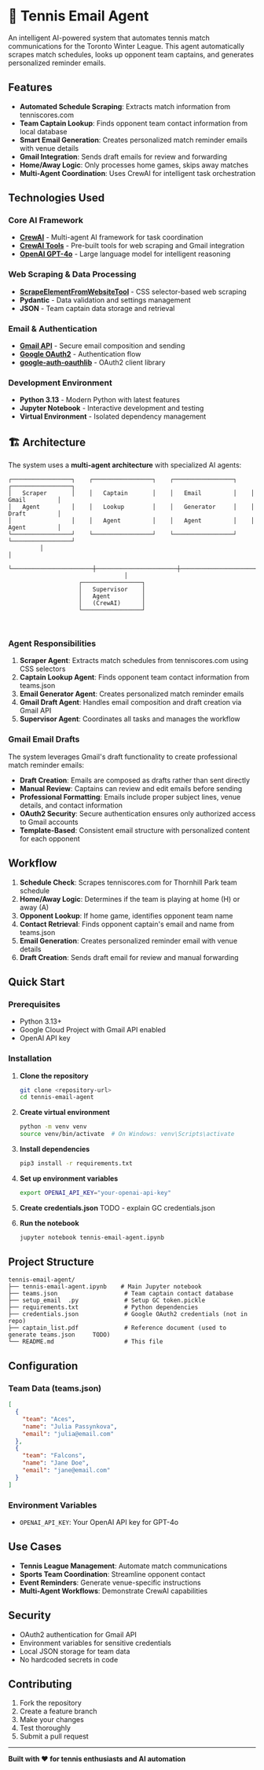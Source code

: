# 🎾 Tennis Email Agent

An intelligent AI-powered system that automates tennis match communications for the Toronto Winter League. This agent automatically scrapes match schedules, looks up opponent team captains, and generates personalized reminder emails.

## Features

- **Automated Schedule Scraping**: Extracts match information from tenniscores.com
- **Team Captain Lookup**: Finds opponent team contact information from local database
- **Smart Email Generation**: Creates personalized match reminder emails with venue details
- **Gmail Integration**: Sends draft emails for review and forwarding
- **Home/Away Logic**: Only processes home games, skips away matches
- **Multi-Agent Coordination**: Uses CrewAI for intelligent task orchestration

## Technologies Used

### Core AI Framework
- **[CrewAI](https://github.com/joaomdmoura/crewAI)** - Multi-agent AI framework for task coordination
- **[CrewAI Tools](https://github.com/joaomdmoura/crewai-tools)** - Pre-built tools for web scraping and Gmail integration
- **[OpenAI GPT-4o](https://openai.com/gpt-4)** - Large language model for intelligent reasoning

### Web Scraping & Data Processing
- **[ScrapeElementFromWebsiteTool](https://github.com/joaomdmoura/crewai-tools)** - CSS selector-based web scraping
- **Pydantic** - Data validation and settings management
- **JSON** - Team captain data storage and retrieval

### Email & Authentication
- **[Gmail API](https://developers.google.com/gmail/api)** - Secure email composition and sending
- **[Google OAuth2](https://developers.google.com/identity/protocols/oauth2)** - Authentication flow
- **[google-auth-oauthlib](https://github.com/googleapis/google-auth-library-python-oauthlib)** - OAuth2 client library

### Development Environment
- **Python 3.13** - Modern Python with latest features
- **Jupyter Notebook** - Interactive development and testing
- **Virtual Environment** - Isolated dependency management

## 🏗️ Architecture

The system uses a **multi-agent architecture** with specialized AI agents:

```
┌─────────────────┐    ┌─────────────────┐    ┌─────────────────┐    ┌─────────────────┐
│   Scraper       │    │   Captain       │    │   Email         │    │   Gmail         │
│   Agent         │    │   Lookup        │    │   Generator     │    │   Draft         │
│                 │    │   Agent         │    │   Agent         │    │   Agent         │
└─────────────────┘    └─────────────────┘    └─────────────────┘    └─────────────────┘
         │                                                                       │
         └───────────────────────┼───────────────────────┼───────────────────────┘
                                 │                       
                    ┌─────────────────┐                 
                    │   Supervisor    │                 
                    │   Agent         │                 
                    │   (CrewAI)      │                 
                    └─────────────────┘                 
                                                         
                   
```

### Agent Responsibilities

1. **Scraper Agent**: Extracts match schedules from tenniscores.com using CSS selectors
2. **Captain Lookup Agent**: Finds opponent team contact information from teams.json
3. **Email Generator Agent**: Creates personalized match reminder emails
4. **Gmail Draft Agent**: Handles email composition and draft creation via Gmail API
5. **Supervisor Agent**: Coordinates all tasks and manages the workflow

### Gmail Email Drafts

The system leverages Gmail's draft functionality to create professional match reminder emails:

- **Draft Creation**: Emails are composed as drafts rather than sent directly
- **Manual Review**: Captains can review and edit emails before sending
- **Professional Formatting**: Emails include proper subject lines, venue details, and contact information
- **OAuth2 Security**: Secure authentication ensures only authorized access to Gmail accounts
- **Template-Based**: Consistent email structure with personalized content for each opponent

##  Workflow

1. **Schedule Check**: Scrapes tenniscores.com for Thornhill Park team schedule
2. **Home/Away Logic**: Determines if the team is playing at home (H) or away (A)
3. **Opponent Lookup**: If home game, identifies opponent team name
4. **Contact Retrieval**: Finds opponent captain's email and name from teams.json
5. **Email Generation**: Creates personalized reminder email with venue details
6. **Draft Creation**: Sends draft email for review and manual forwarding

## Quick Start

### Prerequisites

- Python 3.13+
- Google Cloud Project with Gmail API enabled
- OpenAI API key

### Installation

1. **Clone the repository**
   ```bash
   git clone <repository-url>
   cd tennis-email-agent
   ```

2. **Create virtual environment**
   ```bash
   python -m venv venv
   source venv/bin/activate  # On Windows: venv\Scripts\activate
   ```

3. **Install dependencies**
   ```bash
   pip3 install -r requirements.txt
   ```

4. **Set up environment variables**
   ```bash
   export OPENAI_API_KEY="your-openai-api-key"
   ```

5. **Create credentials.json**
    TODO - explain GC credentials.json

6. **Run the notebook**
   ```bash
   jupyter notebook tennis-email-agent.ipynb
   ```

## Project Structure

```
tennis-email-agent/
├── tennis-email-agent.ipynb    # Main Jupyter notebook
├── teams.json                   # Team captain contact database
├── setup_email  .py             # Setup GC token.pickle
├── requirements.txt             # Python dependencies
├── credentials.json             # Google OAuth2 credentials (not in repo)
├── captain_list.pdf             # Reference document (used to generate teams.json     TODO)
└── README.md                    # This file
```

## Configuration

### Team Data (teams.json)
```json
[
  {
    "team": "Aces",
    "name": "Julia Passynkova", 
    "email": "julia@email.com"
  },
  {
    "team": "Falcons",
    "name": "Jane Doe",
    "email": "jane@email.com"
  }
]
```

### Environment Variables
- `OPENAI_API_KEY`: Your OpenAI API key for GPT-4o

## Use Cases

- **Tennis League Management**: Automate match communications
- **Sports Team Coordination**: Streamline opponent contact
- **Event Reminders**: Generate venue-specific instructions
- **Multi-Agent Workflows**: Demonstrate CrewAI capabilities

## Security

- OAuth2 authentication for Gmail API
- Environment variables for sensitive credentials
- Local JSON storage for team data
- No hardcoded secrets in code

## Contributing

1. Fork the repository
2. Create a feature branch
3. Make your changes
4. Test thoroughly
5. Submit a pull request

---

**Built with ❤️ for tennis enthusiasts and AI automation**
